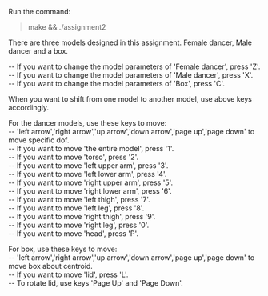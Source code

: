 Run the command:<br />
> make && ./assignment2

There are three models designed in this assignment.
 Female dancer, Male dancer and a box.

-- If you want to change the model parameters of 'Female dancer', press 'Z'.<br />
-- If you want to change the model parameters of 'Male dancer', press 'X'.<br />
-- If you want to change the model parameters of 'Box', press 'C'.<br />

When you want to shift from one model to another model, use above keys accordingly.

For the dancer models, use these keys to move:<br />
-- 'left arrow','right arrow','up arrow','down arrow','page up','page down' to move specific dof.<br />
-- If you want to move 'the entire model', press '1'.<br />
-- If you want to move 'torso', press '2'.<br />
-- If you want to move 'left upper arm', press '3'.<br />
-- If you want to move 'left lower arm', press '4'.<br />
-- If you want to move 'right upper arm', press '5'.<br />
-- If you want to move 'right lower arm', press '6'.<br />
-- If you want to move 'left thigh', press '7'.<br />
-- If you want to move 'left leg', press '8'.<br />
-- If you want to move 'right thigh', press '9'.<br />
-- If you want to move 'right leg', press '0'.<br />
-- If you want to move 'head', press 'P'.<br />

For box, use these keys to move:<br />
-- 'left arrow','right arrow','up arrow','down arrow','page up','page down' to move box about centroid.<br />
-- If you want to move 'lid', press 'L'.<br />
-- To rotate lid, use keys 'Page Up' and 'Page Down'.<br />
